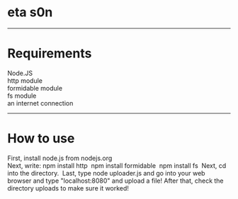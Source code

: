 # eta s0n
------

# Requirements

Node.JS<br/>
http module<br/>
formidable module<br/>
fs module<br/>
an internet connection<br/>

--------------------------
# How to use

First, install node.js from nodejs.org<br/>
Next, write: npm install http&nbsp;
npm install formidable&nbsp;
npm install fs&nbsp;
Next, cd into the directory.&nbsp;
Last, type node uploader.js and go into your web browser and type "localhost:8080" and upload a file! After that, check the directory uploads to make sure it worked!
